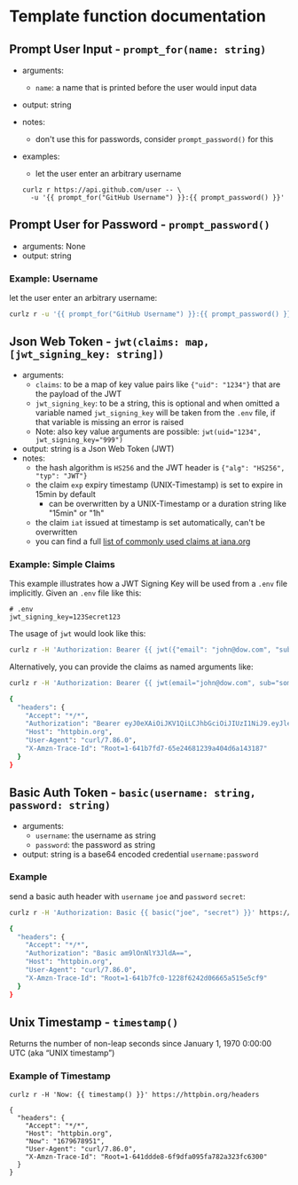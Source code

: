 # Template function documentation

## Prompt User Input - `prompt_for(name: string)`

- arguments:
  - `name`: a name that is printed before the user would input data
- output: string
- notes:
  - don't use this for passwords, consider `prompt_password()` for this
- examples:
  - let the user enter an arbitrary username

  ```shell
  curlz r https://api.github.com/user -- \
    -u '{{ prompt_for("GitHub Username") }}:{{ prompt_password() }}'
  ```

## Prompt User for Password - `prompt_password()`

- arguments: None
- output: string

### Example: Username

let the user enter an arbitrary username:

```sh
curlz r -u '{{ prompt_for("GitHub Username") }}:{{ prompt_password() }}' https://api.github.com/user
```

## Json Web Token - `jwt(claims: map, [jwt_signing_key: string])`

- arguments:
  - `claims`: to be a map of key value pairs like `{"uid": "1234"}` that
    are the payload of the JWT
  - `jwt_signing_key`: to be a string,
    this is optional and when omitted a variable
    named `jwt_signing_key` will be taken from the `.env` file,
    if that variable is missing an error is raised
  - Note: also key value arguments are possible: `jwt(uid="1234", jwt_signing_key="999")`
- output: string is a Json Web Token (JWT)
- notes:
  - the hash algorithm is `HS256` and the JWT header is `{"alg": "HS256", "typ": "JWT"}`
  - the claim `exp` expiry timestamp (UNIX-Timestamp) is set to expire in 15min by default
    - can be overwritten by a UNIX-Timestamp or a duration string like "15min" or "1h"
  - the claim `iat` issued at timestamp is set automatically, can't be overwritten
  - you can find a full [list of commonly used claims at iana.org](https://www.iana.org/assignments/jwt/jwt.xhtml)

### Example: Simple Claims

This example illustrates how a JWT Signing Key will be used from a `.env` file implicitly.
Given an `.env` file like this:

```plain
# .env
jwt_signing_key=123Secret123
```

The usage of `jwt` would look like this:

```sh
curlz r -H 'Authorization: Bearer {{ jwt({"email": "john@dow.com", "sub": "some subject"}) }}' https://httpbin.org/headers
```

Alternatively, you can provide the claims as named arguments like:

```sh
curlz r -H 'Authorization: Bearer {{ jwt(email="john@dow.com", sub="some subject") }}' https://httpbin.org/headers

{
  "headers": {
    "Accept": "*/*",
    "Authorization": "Bearer eyJ0eXAiOiJKV1QiLCJhbGciOiJIUzI1NiJ9.eyJleHAiOjE2Nzk1MjQ2ODAsInN1YiI6InNvbWUgc3ViamVjdCIsImVtYWlsIjoiam9obkBkb3cuY29tIiwiaWF0IjoxNjc5NTIzNzgwfQ.bt6taB1YGyMc_43mZeq77dgS_teyglUWtr1dsObyXTg",
    "Host": "httpbin.org",
    "User-Agent": "curl/7.86.0",
    "X-Amzn-Trace-Id": "Root=1-641b7fd7-65e24681239a404d6a143187"
  }
}
```

## Basic Auth Token - `basic(username: string, password: string)`

- arguments:
  - `username`: the username as string
  - `password`: the password as string
- output: string is a base64 encoded credential `username:password`

### Example

send a basic auth header with `username` `joe` and `password` `secret`:

```sh
curlz r -H 'Authorization: Basic {{ basic("joe", "secret") }}' https://httpbin.org/headers

{
  "headers": {
    "Accept": "*/*",
    "Authorization": "Basic am9lOnNlY3JldA==",
    "Host": "httpbin.org",
    "User-Agent": "curl/7.86.0",
    "X-Amzn-Trace-Id": "Root=1-641b7fc0-1228f6242d06665a515e5cf9"
  }
}
```

## Unix Timestamp - `timestamp()`

Returns the number of non-leap seconds since January 1, 1970 0:00:00 UTC (aka “UNIX timestamp”)

### Example of Timestamp

```shell
curlz r -H 'Now: {{ timestamp() }}' https://httpbin.org/headers

{
  "headers": {
    "Accept": "*/*",
    "Host": "httpbin.org",
    "Now": "1679678951",
    "User-Agent": "curl/7.86.0",
    "X-Amzn-Trace-Id": "Root=1-641ddde8-6f9dfa095fa782a323fc6300"
  }
}
```
